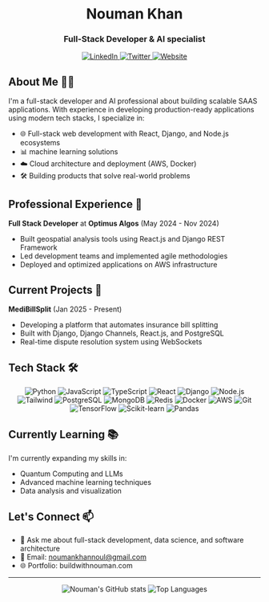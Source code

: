 <h1 align="center">Nouman Khan</h1>
<h3 align="center">Full-Stack Developer & AI specialist</h3>

<p align="center">
  <a href="https://linkedin.com/in/noumankhandev" target="_blank">
    <img src="https://img.shields.io/badge/LinkedIn-0077B5?style=for-the-badge&logo=linkedin&logoColor=white" alt="LinkedIn" />
  </a>
  <a href="https://twitter.com/buildwithnouman" target="_blank">
    <img src="https://img.shields.io/badge/Twitter-1DA1F2?style=for-the-badge&logo=twitter&logoColor=white" alt="Twitter" />
  </a>
<a href="https://buildwithnouman.com" target="_blank">
    <img src="https://img.shields.io/badge/Website-1A73E8?style=for-the-badge&logo=google-chrome&logoColor=white" alt="Website" />
</a>
</p>

## About Me 👨‍💻

I'm a full-stack developer and AI professional about building scalable SAAS applications. With experience in developing production-ready applications using modern tech stacks, I specialize in:

- 🌐 Full-stack web development with React, Django, and Node.js ecosystems
- 📊 machine learning solutions
- ☁️ Cloud architecture and deployment (AWS, Docker)
- 🛠️ Building products that solve real-world problems

## Professional Experience 🚀

**Full Stack Developer** at **Optimus Algos** (May 2024 - Nov 2024)
- Built geospatial analysis tools using React.js and Django REST Framework
- Led development teams and implemented agile methodologies
- Deployed and optimized applications on AWS infrastructure

## Current Projects 💼

**MediBillSplit** (Jan 2025 - Present)
- Developing a platform that automates insurance bill splitting
- Built with Django, Django Channels, React.js, and PostgreSQL
- Real-time dispute resolution system using WebSockets

## Tech Stack 🛠️

<p align="center">
  <img src="https://img.shields.io/badge/Python-3776AB?style=for-the-badge&logo=python&logoColor=white" alt="Python" />
  <img src="https://img.shields.io/badge/JavaScript-F7DF1E?style=for-the-badge&logo=javascript&logoColor=black" alt="JavaScript" />
  <img src="https://img.shields.io/badge/TypeScript-007ACC?style=for-the-badge&logo=typescript&logoColor=white" alt="TypeScript" />
  <img src="https://img.shields.io/badge/React-20232A?style=for-the-badge&logo=react&logoColor=61DAFB" alt="React" />
  <img src="https://img.shields.io/badge/Django-092E20?style=for-the-badge&logo=django&logoColor=white" alt="Django" />
  <img src="https://img.shields.io/badge/Node.js-339933?style=for-the-badge&logo=node.js&logoColor=white" alt="Node.js" />
  <img src="https://img.shields.io/badge/Tailwind_CSS-38B2AC?style=for-the-badge&logo=tailwind-css&logoColor=white" alt="Tailwind" />
  <img src="https://img.shields.io/badge/PostgreSQL-316192?style=for-the-badge&logo=postgresql&logoColor=white" alt="PostgreSQL" />
  <img src="https://img.shields.io/badge/MongoDB-4EA94B?style=for-the-badge&logo=mongodb&logoColor=white" alt="MongoDB" />
  <img src="https://img.shields.io/badge/Redis-DC382D?style=for-the-badge&logo=redis&logoColor=white" alt="Redis" />
  <img src="https://img.shields.io/badge/Docker-2496ED?style=for-the-badge&logo=docker&logoColor=white" alt="Docker" />
  <img src="https://img.shields.io/badge/AWS-232F3E?style=for-the-badge&logo=amazon-aws&logoColor=white" alt="AWS" />
  <img src="https://img.shields.io/badge/Git-F05032?style=for-the-badge&logo=git&logoColor=white" alt="Git" />
  <img src="https://img.shields.io/badge/TensorFlow-FF6F00?style=for-the-badge&logo=tensorflow&logoColor=white" alt="TensorFlow" />
  <img src="https://img.shields.io/badge/scikit_learn-F7931E?style=for-the-badge&logo=scikit-learn&logoColor=white" alt="Scikit-learn" />
  <img src="https://img.shields.io/badge/Pandas-150458?style=for-the-badge&logo=pandas&logoColor=white" alt="Pandas" />
</p>

## Currently Learning 📚

I'm currently expanding my skills in:
- Quantum Computing and LLMs 
- Advanced machine learning techniques
- Data analysis and visualization


## Let's Connect 📫

- 💬 Ask me about full-stack development, data science, and software architecture
- 📧 Email: noumankhannoul@gmail.com
- 🌐 Portfolio: buildwithnouman.com

---

<p align="center">
  <img src="https://github-readme-stats.vercel.app/api?username=nouman-blip&show_icons=true&theme=tokyonight" alt="Nouman's GitHub stats" />
  <img src="https://github-readme-stats.vercel.app/api/top-langs/?username=nouman-blip&layout=compact&theme=tokyonight" alt="Top Languages" />
</p>
